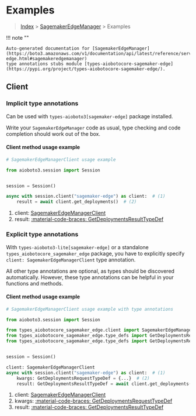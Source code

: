 # Examples

> [Index](../README.md) > [SagemakerEdgeManager](./README.md) > Examples

!!! note ""

    Auto-generated documentation for [SagemakerEdgeManager](https://boto3.amazonaws.com/v1/documentation/api/latest/reference/services/sagemaker-edge.html#sagemakeredgemanager)
    type annotations stubs module [types-aiobotocore-sagemaker-edge](https://pypi.org/project/types-aiobotocore-sagemaker-edge/).

## Client

### Implicit type annotations

Can be used with `types-aioboto3[sagemaker-edge]` package installed.

Write your `SagemakerEdgeManager` code as usual,
type checking and code completion should work out of the box.



#### Client method usage example

```python
# SagemakerEdgeManagerClient usage example

from aioboto3.session import Session


session = Session()

async with session.client("sagemaker-edge") as client:  # (1)
    result = await client.get_deployments()  # (2)
```

1. client: [SagemakerEdgeManagerClient](./client.md)
2. result: [:material-code-braces: GetDeploymentsResultTypeDef](./type_defs.md#getdeploymentsresulttypedef)






### Explicit type annotations

With `types-aioboto3-lite[sagemaker-edge]`
or a standalone `types_aiobotocore_sagemaker_edge` package, you have to explicitly specify
`client: SagemakerEdgeManagerClient` type annotation.

All other type annotations are optional, as types should be discovered automatically.
However, these type annotations can be helpful in your functions and methods.


#### Client method usage example

```python
# SagemakerEdgeManagerClient usage example with type annotations

from aioboto3.session import Session

from types_aiobotocore_sagemaker_edge.client import SagemakerEdgeManagerClient
from types_aiobotocore_sagemaker_edge.type_defs import GetDeploymentsResultTypeDef
from types_aiobotocore_sagemaker_edge.type_defs import GetDeploymentsRequestTypeDef


session = Session()

client: SagemakerEdgeManagerClient
async with session.client("sagemaker-edge") as client:  # (1)
    kwargs: GetDeploymentsRequestTypeDef = {...}  # (2)
    result: GetDeploymentsResultTypeDef = await client.get_deployments(**kwargs)  # (3)
```

1. client: [SagemakerEdgeManagerClient](./client.md)
2. kwargs: [:material-code-braces: GetDeploymentsRequestTypeDef](./type_defs.md#getdeploymentsrequesttypedef)
3. result: [:material-code-braces: GetDeploymentsResultTypeDef](./type_defs.md#getdeploymentsresulttypedef)






